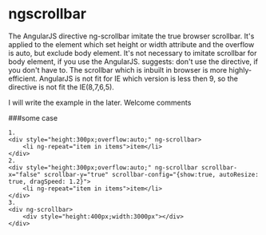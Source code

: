 ngscrollbar
===========

The AngularJS directive ng-scrollbar imitate the true browser scrollbar.
It's applied to the element which set height or width attribute and the overflow is auto, but exclude body element.
It's not necessary to imitate scrollbar for body element, if you use the AngularJS.
suggests: don't use the directive, if you don't have to. The scrollbar which is inbuilt in browser is more highly-efficient.
AngularJS is not fit for IE which version is less then 9, so the directive is not fit the IE(8,7,6,5).

I will write the example in the later.
Welcome comments

###some case
```
1.
<div style="height:300px;overflow:auto;" ng-scrollbar>
    <li ng-repeat="item in items">item</li>
</div>
2.
<div style="height:300px;overflow:auto;" ng-scrollbar scrollbar-x="false" scrollbar-y="true" scrollbar-config="{show:true, autoResize: true, dragSpeed: 1.2}">
    <li ng-repeat="item in items">item</li>
</div>
3.
<div ng-scrollbar>
    <div style="height:400px;width:3000px"></div>
</div>
```
